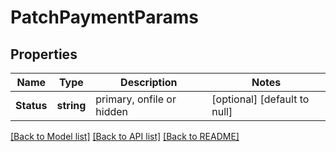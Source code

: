 # PatchPaymentParams

## Properties
Name | Type | Description | Notes
------------ | ------------- | ------------- | -------------
**Status** | **string** | primary, onfile or hidden | [optional] [default to null]

[[Back to Model list]](../README.md#documentation-for-models) [[Back to API list]](../README.md#documentation-for-api-endpoints) [[Back to README]](../README.md)


